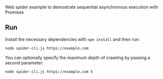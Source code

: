 
Web spider example to demostrate sequential asynchronous execution with Promises

## Run

Install the necessary dependencies with `npm install` and then run:

```bash
node spider-cli.js https://example.com
```

You can optionally specify the maximum depth of crawling by passing a second parameter:

```bash
node spider-cli.js https://example.com 5
```
